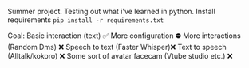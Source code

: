 Summer project. Testing out what i've learned in python.
Install requirements
``
pip install -r requirements.txt
``

Goal:
Basic interaction (text) ✅
More configuration ⛔
More interactions (Random Dms) ❌
Speech to text (Faster Whisper)❌
Text to speech (Alltalk/kokoro) ❌
Some sort of avatar facecam (Vtube studio etc.) ❌
